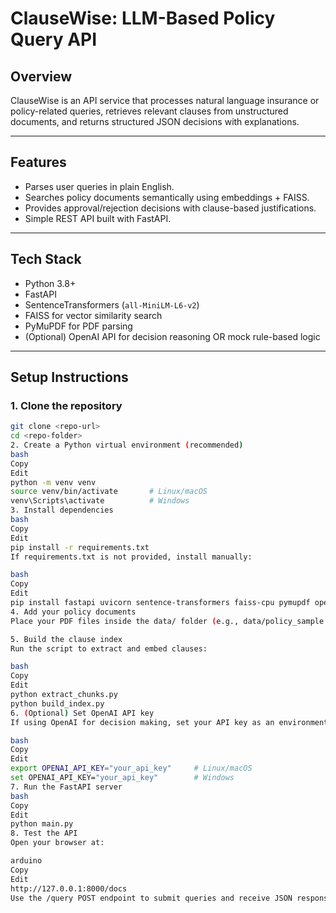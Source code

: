 # ClauseWise: LLM-Based Policy Query API

## Overview
ClauseWise is an API service that processes natural language insurance or policy-related queries, retrieves relevant clauses from unstructured documents, and returns structured JSON decisions with explanations.

---

## Features
- Parses user queries in plain English.
- Searches policy documents semantically using embeddings + FAISS.
- Provides approval/rejection decisions with clause-based justifications.
- Simple REST API built with FastAPI.

---

## Tech Stack
- Python 3.8+
- FastAPI
- SentenceTransformers (`all-MiniLM-L6-v2`)
- FAISS for vector similarity search
- PyMuPDF for PDF parsing
- (Optional) OpenAI API for decision reasoning OR mock rule-based logic

---

## Setup Instructions

### 1. Clone the repository
```bash
git clone <repo-url>
cd <repo-folder>
2. Create a Python virtual environment (recommended)
bash
Copy
Edit
python -m venv venv
source venv/bin/activate       # Linux/macOS
venv\Scripts\activate          # Windows
3. Install dependencies
bash
Copy
Edit
pip install -r requirements.txt
If requirements.txt is not provided, install manually:

bash
Copy
Edit
pip install fastapi uvicorn sentence-transformers faiss-cpu pymupdf openai
4. Add your policy documents
Place your PDF files inside the data/ folder (e.g., data/policy_sample.pdf).

5. Build the clause index
Run the script to extract and embed clauses:

bash
Copy
Edit
python extract_chunks.py
python build_index.py
6. (Optional) Set OpenAI API key
If using OpenAI for decision making, set your API key as an environment variable:

bash
Copy
Edit
export OPENAI_API_KEY="your_api_key"     # Linux/macOS
set OPENAI_API_KEY="your_api_key"        # Windows
7. Run the FastAPI server
bash
Copy
Edit
python main.py
8. Test the API
Open your browser at:

arduino
Copy
Edit
http://127.0.0.1:8000/docs
Use the /query POST endpoint to submit queries and receive JSON responses.
